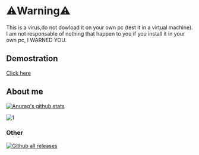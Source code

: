 # ⚠️Warning⚠️
This is a virus,do not dowload it on your own pc (test it in a virtual machine).
I am not responsable of nothing that happen to you if you install it in your own pc, I WARNED YOU.

## Demostration
[Click here](https://youtu.be/wR2WdU8xtRQ)

## About me

[![Anurag's github stats](https://github-readme-stats.vercel.app/api?username=TRM-CREATOR&theme=blue-green)](https://github.com/anuraghazra/github-readme-stats)

![1](https://github-readme-stats.vercel.app/api/top-langs/?username=TRM-CREATOR&theme=blue-green)

### Other

[![Github all releases](https://img.shields.io/github/downloads/TRM-CREATOR/StrapDown.js/total.svg)](https://GitHub.com/TRM-CREATOR/StrapDown.js/releases/)

